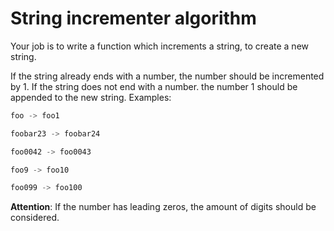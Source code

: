 # String incrementer algorithm

Your job is to write a function which increments a string, to create a new string.

If the string already ends with a number, the number should be incremented by 1.
If the string does not end with a number. the number 1 should be appended to the new string.
Examples:

```js
foo -> foo1

foobar23 -> foobar24

foo0042 -> foo0043

foo9 -> foo10

foo099 -> foo100
```

**Attention**: If the number has leading zeros, the amount of digits should be considered.
